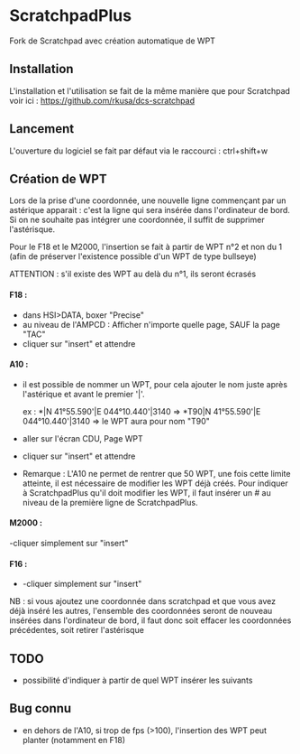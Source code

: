 # ScratchpadPlus
Fork de Scratchpad avec création automatique de WPT

## Installation

L'installation et l'utilisation se fait de la même manière que pour Scratchpad voir ici : https://github.com/rkusa/dcs-scratchpad

## Lancement
L'ouverture du logiciel se fait par défaut via le raccourci : ctrl+shift+w

## Création de WPT

Lors de la prise d'une coordonnée, une nouvelle ligne commençant par un astérique apparait : c'est la ligne qui sera insérée dans l'ordinateur de bord. 
Si on ne souhaite pas intégrer une coordonnée, il suffit de supprimer l'astérisque.

Pour le F18 et le M2000, l'insertion se fait à partir de WPT n°2 et non du 1 (afin de préserver l'existence possible d'un WPT de type bullseye)

ATTENTION : s'il existe des WPT au delà du n°1, ils seront écrasés


#### F18 : 

- dans HSI>DATA, boxer "Precise" 
- au niveau de l'AMPCD : Afficher n'importe quelle page, SAUF la page "TAC"
- cliquer sur "insert" et attendre 


#### A10 : 

- il est possible de nommer un WPT, pour cela ajouter le nom juste après l'astérique et avant le premier '|'.

	ex : *|N 41°55.590'|E 044°10.440'|3140 => *T90|N 41°55.590'|E 044°10.440'|3140  => le WPT aura pour nom "T90"

- aller sur l'écran CDU, Page WPT
- cliquer sur "insert" et attendre

- Remarque : L'A10 ne permet de rentrer que 50 WPT, une fois cette limite atteinte, il est nécessaire de modifier les WPT déjà créés. Pour indiquer à ScratchpadPlus qu'il doit modifier les WPT, il faut insérer un # au niveau de la première ligne de ScratchpadPlus. 

#### M2000 :

-cliquer simplement sur "insert"
	

#### F16 : 

- -cliquer simplement sur "insert"


NB : si vous ajoutez une coordonnée dans scratchpad et que vous avez déjà inséré les autres, l'ensemble des coordonnées seront de nouveau insérées dans l'ordinateur de bord,
il faut donc soit effacer les coordonnées précédentes, soit retirer l'astérisque


## TODO
- possibilité d'indiquer à partir de quel WPT insérer les suivants


## Bug connu

 - en dehors de l'A10, si trop de fps (>100), l'insertion des WPT peut planter (notamment en F18)
